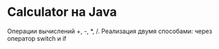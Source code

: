 # Calculator на Java
Операции вычислений +, -, *, /. 
Реализация двумя способами: через оператор switch и if
